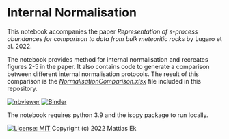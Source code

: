 # Internal Normalisation

This notebook accompanies the paper *Representation of s-process abundances for comparison to data from bulk meteoritic rocks* by Lugaro et al. 2022.

The notebook provides method for internal normalisation and recreates figures 2-5 in the paper. It also contains code to generate a comparison between different internal normalisation protocols. The result of this comparison is the [*NormalisationComparison.xlsx*](https://github.com/mattias-ek/internal_normalisation/raw/main/NormalisationComparison.xlsx) file included in this repository. 

[![nbviewer](https://raw.githubusercontent.com/jupyter/design/master/logos/Badges/nbviewer_badge.svg)](https://nbviewer.org/github/mattias-ek/internal_normalisation/blob/main/InternalNormalisation.ipynb)
[![Binder](https://mybinder.org/badge_logo.svg)](https://mybinder.org/v2/gh/mattias-ek/internal_normalisation/HEAD?filepath=InternalNormalisation.ipynb) 

The notebook requires python 3.9 and the isopy package to run locally.

[![License: MIT](https://img.shields.io/badge/License-MIT-yellow.svg)](https://github.com/mattias-ek/internal_normalisation/blob/main/LICENSE) Copyright (c) 2022 Mattias Ek
